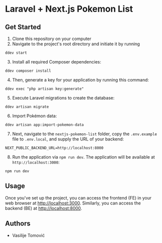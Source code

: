 # Laravel + Next.js Pokemon List

## Get Started

1. Clone this repository on your computer
2. Navigate to the project's root directory and initiate it by running
```
ddev start
```
3. Install all required Composer dependencies: 

```
ddev composer install
```
4. Then, generate a key for your application by running this command:
```
ddev exec "php artisan key:generate"
```
5. Execute Laravel migrations to create the database:
```
ddev artisan migrate
```
6. Import Pokémon data:
```
ddev artisan app:import-pokemon-data
```
7. Next, navigate to the `nextjs-pokemon-list` folder, copy the `.env.example` file to `.env.local`, and supply the URL of your backend:

```
NEXT_PUBLIC_BACKEND_URL=http://localhost:8000
```

8. Run the application via `npm run dev`. The application will be available at `http://localhost:3000`:

```
npm run dev
```

## Usage

Once you've set up the project, you can access the frontend (FE) in your web browser at [http://localhost:3000](http://localhost:3000). Similarly, you can access the backend (BE) at [http://localhost:8000](http://localhost:8000).

## Authors

- Vasilije Tomović
